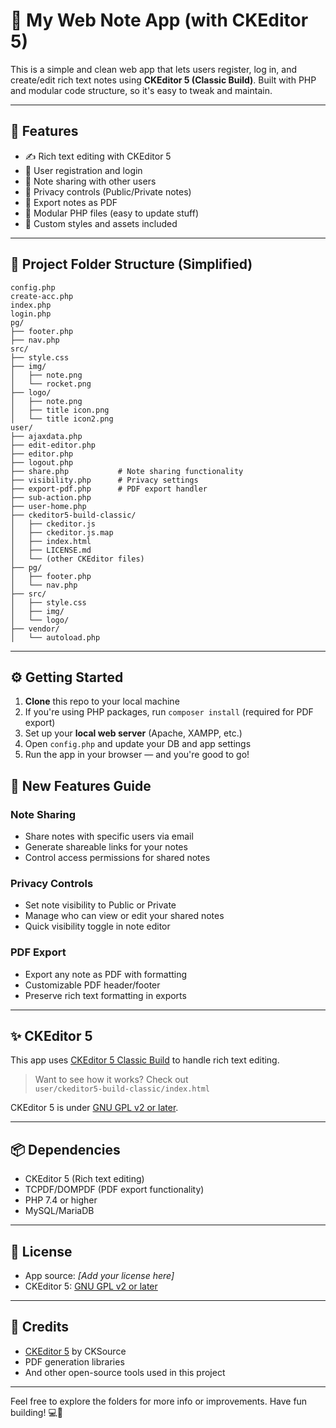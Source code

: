 # 📝 My Web Note App (with CKEditor 5)

This is a simple and clean web app that lets users register, log in, and create/edit rich text notes using **CKEditor 5 (Classic Build)**. Built with PHP and modular code structure, so it's easy to tweak and maintain.

---

## 🚀 Features

- ✍️ Rich text editing with CKEditor 5
- 👤 User registration and login
- 🤝 Note sharing with other users
- 🔐 Privacy controls (Public/Private notes)
- 📑 Export notes as PDF
- 🧱 Modular PHP files (easy to update stuff)
- 🎨 Custom styles and assets included

---

## 📁 Project Folder Structure (Simplified)

```
config.php
create-acc.php
index.php
login.php
pg/
├── footer.php
├── nav.php
src/
├── style.css
├── img/
│   ├── note.png
│   └── rocket.png
├── logo/
│   ├── note.png
│   ├── title icon.png
│   └── title icon2.png
user/
├── ajaxdata.php
├── edit-editor.php
├── editor.php
├── logout.php
├── share.php           # Note sharing functionality
├── visibility.php      # Privacy settings
├── export-pdf.php      # PDF export handler
├── sub-action.php
├── user-home.php
├── ckeditor5-build-classic/
│   ├── ckeditor.js
│   ├── ckeditor.js.map
│   ├── index.html
│   ├── LICENSE.md
│   └── (other CKEditor files)
├── pg/
│   ├── footer.php
│   └── nav.php
├── src/
│   ├── style.css
│   ├── img/
│   └── logo/
├── vendor/
│   └── autoload.php
```

---

## ⚙️ Getting Started

1. **Clone** this repo to your local machine
2. If you're using PHP packages, run `composer install` (required for PDF export)
3. Set up your **local web server** (Apache, XAMPP, etc.)
4. Open `config.php` and update your DB and app settings
5. Run the app in your browser — and you're good to go!

## 📝 New Features Guide

### Note Sharing
- Share notes with specific users via email
- Generate shareable links for your notes
- Control access permissions for shared notes

### Privacy Controls
- Set note visibility to Public or Private
- Manage who can view or edit your shared notes
- Quick visibility toggle in note editor

### PDF Export
- Export any note as PDF with formatting
- Customizable PDF header/footer
- Preserve rich text formatting in exports

---

## ✨ CKEditor 5

This app uses [CKEditor 5 Classic Build](https://github.com/ckeditor/ckeditor5-build-classic) to handle rich text editing.

> Want to see how it works? Check out  
> `user/ckeditor5-build-classic/index.html`

CKEditor 5 is under [GNU GPL v2 or later](https://ckeditor.com/legal/ckeditor-oss-license).

---

## 📦 Dependencies

- CKEditor 5 (Rich text editing)
- TCPDF/DOMPDF (PDF export functionality)
- PHP 7.4 or higher
- MySQL/MariaDB

---

## 📜 License

- App source: *[Add your license here]*
- CKEditor 5: [GNU GPL v2 or later](user/ckeditor5-build-classic/LICENSE.md)

---

## 🙌 Credits

- [CKEditor 5](https://ckeditor.com/ckeditor-5) by CKSource
- PDF generation libraries
- And other open-source tools used in this project

---

Feel free to explore the folders for more info or improvements. Have fun building! 💻🚀
